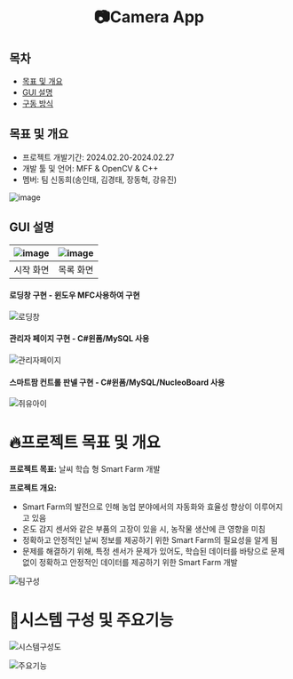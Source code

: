 <div align="center">
  <h1>📷Camera App</h1>
</div>

## 목차
  - [목표 및 개요](#목표-및-개요) 
  - [GUI 설명](#GUI-설명)
  - [구동 방식](#게임-플레이-방식)

## 목표 및 개요
- 프로젝트 개발기간: 2024.02.20-2024.02.27
- 개발 툴 및 언어: MFF & OpenCV & C++
- 멤버: 팀 신동희(송인태, 김경태, 장동혁, 강유진)

![image](https://github.com/dlsxo1023/CameraApp_Project_MFC/assets/149138829/dd593d85-9cd9-4f06-a405-bb985b4e1cbd)

## GUI 설명
|![image](https://github.com/dlsxo1023/CameraApp_Project_MFC/assets/149138829/a4686954-b015-4d51-bea4-0465ef85b1c1)|![image](https://github.com/dlsxo1023/CameraApp_Project_MFC/assets/149138829/9d7447fb-d5bd-45c5-b563-50994a8e3f1c)|
|:---:|:---:|
|시작 화면|목록 화면|


#### 로딩창 구현 - 윈도우 MFC사용하여 구현 

![로딩창](images/로딩창.gif)

#### 관리자 페이지 구현 - C#윈폼/MySQL 사용

![관리자페이지](images/관리자페이지.gif)

#### 스마트팜 컨트롤 판넬 구현 - C#윈폼/MySQL/NucleoBoard 사용

![쥐유아이](images/쥐유아이.gif)

# 🔥프로젝트 목표 및 개요

**프로젝트 목표:** 날씨 학습 형 Smart Farm 개발

**프로젝트 개요:** 
- Smart Farm의 발전으로 인해 농업 분야에서의 자동화와 효율성 향상이 이루어지고 있음
- 온도 감지 센서와 같은 부품의 고장이 있을 시, 농작물 생산에 큰 영향을 미침
- 정확하고 안정적인 날씨 정보를 제공하기 위한 Smart Farm의 필요성을 알게 됨
- 문제를 해결하기 위해, 특정 센서가 문제가 있어도, 학습된 데이터를 바탕으로 문제없이 정확하고 안정적인 데이터를 제공하기 위한 Smart Farm 개발


![팀구성](images/팀구성및역할.png)

# 🚀시스템 구성 및 주요기능

![시스템구성도](images/시스템구성도.png)


![주요기능](images/주요기능.png)
